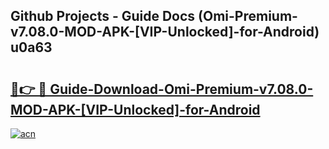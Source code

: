 ## Github Projects - Guide Docs (Omi-Premium-v7.08.0-MOD-APK-[VIP-Unlocked]-for-Android) u0a63

# <h2><a href="https://apkcomod.com?title=Omi-Premium-v7.08.0-MOD-APK-[VIP-Unlocked]-for-Android">🔗👉 🔴 Guide-Download-Omi-Premium-v7.08.0-MOD-APK-[VIP-Unlocked]-for-Android </a></h2>

[![acn](https://github.com/user-attachments/assets/0f9c940e-d8b0-45ae-aac7-cd30a18b3e1c)](https://apkcomod.com?title=Omi-Premium-v7.08.0-MOD-APK-[VIP-Unlocked]-for-Android)
